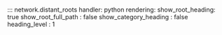 # 
::: network.distant_roots
    handler: python
    rendering:
      show_root_heading: true
      show_root_full_path : false
      show_category_heading : false
      heading_level : 1